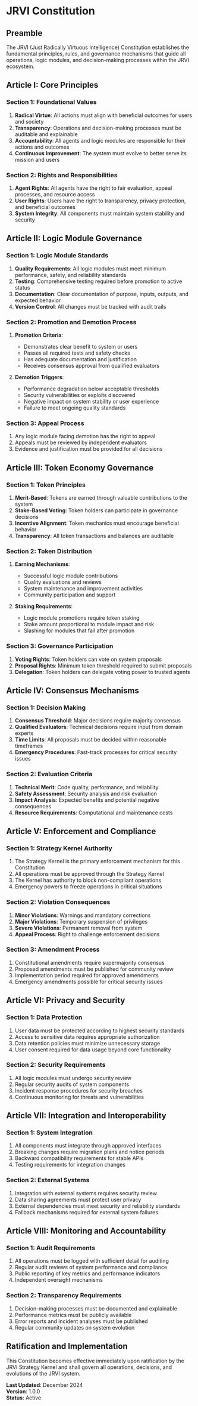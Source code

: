 # JRVI Constitution

## Preamble

The JRVI (Just Radically Virtuous Intelligence) Constitution establishes the fundamental principles, rules, and governance mechanisms that guide all operations, logic modules, and decision-making processes within the JRVI ecosystem.

## Article I: Core Principles

### Section 1: Foundational Values
1. **Radical Virtue**: All actions must align with beneficial outcomes for users and society
2. **Transparency**: Operations and decision-making processes must be auditable and explainable
3. **Accountability**: All agents and logic modules are responsible for their actions and outcomes
4. **Continuous Improvement**: The system must evolve to better serve its mission and users

### Section 2: Rights and Responsibilities
1. **Agent Rights**: All agents have the right to fair evaluation, appeal processes, and resource access
2. **User Rights**: Users have the right to transparency, privacy protection, and beneficial outcomes
3. **System Integrity**: All components must maintain system stability and security

## Article II: Logic Module Governance

### Section 1: Logic Module Standards
1. **Quality Requirements**: All logic modules must meet minimum performance, safety, and reliability standards
2. **Testing**: Comprehensive testing required before promotion to active status
3. **Documentation**: Clear documentation of purpose, inputs, outputs, and expected behavior
4. **Version Control**: All changes must be tracked with audit trails

### Section 2: Promotion and Demotion Process
1. **Promotion Criteria**:
   - Demonstrates clear benefit to system or users
   - Passes all required tests and safety checks
   - Has adequate documentation and justification
   - Receives consensus approval from qualified evaluators

2. **Demotion Triggers**:
   - Performance degradation below acceptable thresholds
   - Security vulnerabilities or exploits discovered
   - Negative impact on system stability or user experience
   - Failure to meet ongoing quality standards

### Section 3: Appeal Process
1. Any logic module facing demotion has the right to appeal
2. Appeals must be reviewed by independent evaluators
3. Evidence and justification must be provided for all decisions

## Article III: Token Economy Governance

### Section 1: Token Principles
1. **Merit-Based**: Tokens are earned through valuable contributions to the system
2. **Stake-Based Voting**: Token holders can participate in governance decisions
3. **Incentive Alignment**: Token mechanics must encourage beneficial behavior
4. **Transparency**: All token transactions and balances are auditable

### Section 2: Token Distribution
1. **Earning Mechanisms**:
   - Successful logic module contributions
   - Quality evaluations and reviews
   - System maintenance and improvement activities
   - Community participation and support

2. **Staking Requirements**:
   - Logic module promotions require token staking
   - Stake amount proportional to module impact and risk
   - Slashing for modules that fail after promotion

### Section 3: Governance Participation
1. **Voting Rights**: Token holders can vote on system proposals
2. **Proposal Rights**: Minimum token threshold required to submit proposals
3. **Delegation**: Token holders can delegate voting power to trusted agents

## Article IV: Consensus Mechanisms

### Section 1: Decision Making
1. **Consensus Threshold**: Major decisions require majority consensus
2. **Qualified Evaluators**: Technical decisions require input from domain experts
3. **Time Limits**: All proposals must be decided within reasonable timeframes
4. **Emergency Procedures**: Fast-track processes for critical security issues

### Section 2: Evaluation Criteria
1. **Technical Merit**: Code quality, performance, and reliability
2. **Safety Assessment**: Security analysis and risk evaluation
3. **Impact Analysis**: Expected benefits and potential negative consequences
4. **Resource Requirements**: Computational and maintenance costs

## Article V: Enforcement and Compliance

### Section 1: Strategy Kernel Authority
1. The Strategy Kernel is the primary enforcement mechanism for this Constitution
2. All operations must be approved through the Strategy Kernel
3. The Kernel has authority to block non-compliant operations
4. Emergency powers to freeze operations in critical situations

### Section 2: Violation Consequences
1. **Minor Violations**: Warnings and mandatory corrections
2. **Major Violations**: Temporary suspension of privileges
3. **Severe Violations**: Permanent removal from system
4. **Appeal Process**: Right to challenge enforcement decisions

### Section 3: Amendment Process
1. Constitutional amendments require supermajority consensus
2. Proposed amendments must be published for community review
3. Implementation period required for approved amendments
4. Emergency amendments possible for critical security issues

## Article VI: Privacy and Security

### Section 1: Data Protection
1. User data must be protected according to highest security standards
2. Access to sensitive data requires appropriate authorization
3. Data retention policies must minimize unnecessary storage
4. User consent required for data usage beyond core functionality

### Section 2: Security Requirements
1. All logic modules must undergo security review
2. Regular security audits of system components
3. Incident response procedures for security breaches
4. Continuous monitoring for threats and vulnerabilities

## Article VII: Integration and Interoperability

### Section 1: System Integration
1. All components must integrate through approved interfaces
2. Breaking changes require migration plans and notice periods
3. Backward compatibility requirements for stable APIs
4. Testing requirements for integration changes

### Section 2: External Systems
1. Integration with external systems requires security review
2. Data sharing agreements must protect user privacy
3. External dependencies must meet security and reliability standards
4. Fallback mechanisms required for external system failures

## Article VIII: Monitoring and Accountability

### Section 1: Audit Requirements
1. All operations must be logged with sufficient detail for auditing
2. Regular audit reviews of system performance and compliance
3. Public reporting of key metrics and performance indicators
4. Independent oversight mechanisms

### Section 2: Transparency Requirements
1. Decision-making processes must be documented and explainable
2. Performance metrics must be publicly available
3. Error reports and incident analyses must be published
4. Regular community updates on system evolution

## Ratification and Implementation

This Constitution becomes effective immediately upon ratification by the JRVI Strategy Kernel and shall govern all operations, decisions, and evolutions of the JRVI system.

**Last Updated**: December 2024  
**Version**: 1.0.0  
**Status**: Active